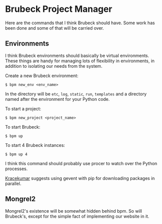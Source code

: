 # Brubeck Project Manager

Here are the commands that I think Brubeck should have. Some work has been done
and some of that will be carried over.


## Environments

I think Brubeck environments should basically be virtual environments. These
things are handy for managing lots of flexibility in environments, in addition
to isolating our needs from the system.

Create a new Brubeck environment:

    $ bpm new_env <env_name>
    
In the directory will be `etc`, `log`, `static`, `run`, `templates` and a
directory named after the environment for your Python code.

To start a project: 

    $ bpm new_project <project_name>
    
To start Brubeck:

    $ bpm up
    
To start 4 Brubeck instances:

    $ bpm up 4

I think this command should probably use procer to watch over the Python
processes.

[Kracekumar](http://twitter.com/kracetheking) suggests using gevent with pip
for downloading packages in parallel.
    
## Mongrel2

Mongrel2's existence will be somewhat hidden behind bpm. So will Brubeck's,
except for the simple fact of implementing our website in it.
